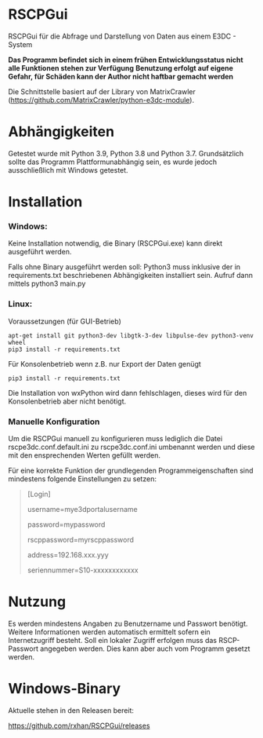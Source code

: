 # RSCPGui
RSCPGui für die Abfrage und Darstellung von Daten aus einem E3DC - System

**Das Programm befindet sich in einem frühen Entwicklungsstatus nicht alle Funktionen stehen zur Verfügung**
**Benutzung erfolgt auf eigene Gefahr, für Schäden kann der Author nicht haftbar gemacht werden**

Die Schnittstelle basiert auf der Library von MatrixCrawler (https://github.com/MatrixCrawler/python-e3dc-module).

# Abhängigkeiten

Getestet wurde mit Python 3.9, Python 3.8 und Python 3.7.
Grundsätzlich sollte das Programm Plattformunabhängig sein, es wurde jedoch ausschließlich mit Windows getestet.


# Installation

### Windows:

Keine Installation notwendig, die Binary (RSCPGui.exe) kann direkt ausgeführt werden. 

Falls ohne Binary ausgeführt werden soll:
Python3 muss inklusive der in requirements.txt beschriebenen Abhängigkeiten installiert sein.
Aufruf dann mittels python3 main.py
  
### Linux:

Voraussetzungen (für GUI-Betrieb)

    apt-get install git python3-dev libgtk-3-dev libpulse-dev python3-venv wheel
    pip3 install -r requirements.txt
    
Für Konsolenbetrieb wenn z.B. nur Export der Daten genügt

    pip3 install -r requirements.txt
    
Die Installation von wxPython wird dann fehlschlagen, dieses wird für den Konsolenbetrieb aber nicht benötigt.

### Manuelle Konfiguration

Um die RSCPGui manuell zu konfigurieren muss lediglich die Datei rscpe3dc.conf.default.ini zu rscpe3dc.conf.ini umbenannt werden und diese mit den ensprechenden Werten gefüllt werden.

Für eine korrekte Funktion der grundlegenden Programmeigenschaften sind mindestens folgende Einstellungen zu setzen:

> [Login]
> 
> username=mye3dportalusername
> 
> password=mypassword
> 
> rscppassword=myrscppassword
> 
> address=192.168.xxx.yyy
> 
> seriennummer=S10-xxxxxxxxxxxx

# Nutzung

Es werden mindestens Angaben zu Benutzername und Passwort benötigt. 
Weitere Informationen werden automatisch ermittelt sofern ein Internetzugriff besteht.
Soll ein lokaler Zugriff erfolgen muss das RSCP-Passwort angegeben werden. 
Dies kann aber auch vom Programm gesetzt werden.

# Windows-Binary

Aktuelle stehen in den Releasen bereit:

https://github.com/rxhan/RSCPGui/releases
